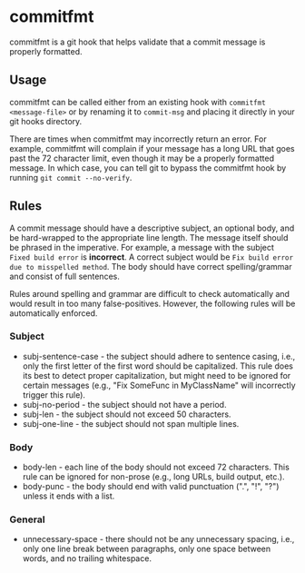 commitfmt
=========

commitfmt is a git hook that helps validate that a commit message is properly formatted.

Usage
-----

commitfmt can be called either from an existing hook with `commitfmt <message-file>` or by renaming it to `commit-msg` and placing it directly in your git hooks directory.

There are times when commitfmt may incorrectly return an error. For example, commitfmt will complain if your message has a long URL that goes past the 72 character limit, even though it may be a properly formatted message. In which case, you can tell git to bypass the commitfmt hook by running `git commit --no-verify`.

Rules
-----

A commit message should have a descriptive subject, an optional body, and be hard-wrapped to the appropriate line length. The message itself should be phrased in the imperative. For example, a message with the subject `Fixed build error` is **incorrect**. A correct subject would be `Fix build error due to misspelled method`. The body should have correct spelling/grammar and consist of full sentences.

Rules around spelling and grammar are difficult to check automatically and would result in too many false-positives. However, the following rules will be automatically enforced.

### Subject

* subj-sentence-case - the subject should adhere to sentence casing, i.e., only the first letter of the first word should be capitalized. This rule does its best to detect proper capitalization, but might need to be ignored for certain messages (e.g., "Fix SomeFunc in MyClassName" will incorrectly trigger this rule).
* subj-no-period - the subject should not have a period.
* subj-len - the subject should not exceed 50 characters.
* subj-one-line - the subject should not span multiple lines.

### Body

* body-len - each line of the body should not exceed 72 characters. This rule can be ignored for non-prose (e.g., long URLs, build output, etc.).
* body-punc - the body should end with valid punctuation (".", "!", "?") unless it ends with a list.

### General

* unnecessary-space - there should not be any unnecessary spacing, i.e., only one line break between paragraphs, only one space between words, and no trailing whitespace.
